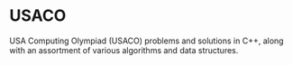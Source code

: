 # USACO
USA Computing Olympiad (USACO) problems and solutions in C++, along with an assortment of various algorithms and data structures.

